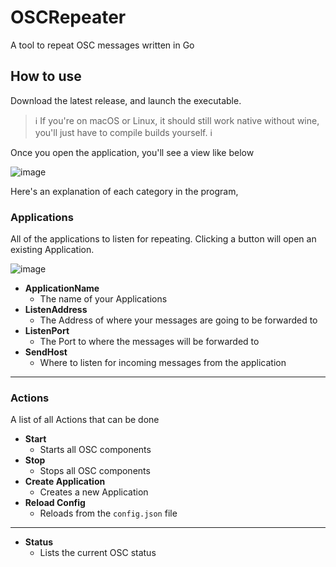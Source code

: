 # OSCRepeater
A tool to repeat OSC messages written in Go

## How to use

Download the latest release, and launch the executable.

> ℹ️ If you're on macOS or Linux, it should still work native without wine, you'll just have to compile builds yourself. ℹ️

Once you open the application, you'll see a view like below

![image](https://user-images.githubusercontent.com/45884377/192080209-bdd52179-4a30-407e-b890-28a51724b93a.png)

Here's an explanation of each category in the program,

### Applications

All of the applications to listen for repeating. Clicking a button will open an existing Application.

![image](https://user-images.githubusercontent.com/45884377/192080246-0b06acd7-4881-4ca4-999b-4beae55869f0.png)

+ **ApplicationName**
  + The name of your Applications
+ **ListenAddress**
  + The Address of where your messages are going to be forwarded to
+ **ListenPort**
  + The Port to where the messages will be forwarded to
+ **SendHost**
  + Where to listen for incoming messages from the application

___

### Actions

A list of all Actions that can be done

+ **Start**
  + Starts all OSC components
+ **Stop**
  + Stops all OSC components
+ **Create Application**
  + Creates a new Application
+ **Reload Config**
  + Reloads from the `config.json` file

___

+ **Status**
  + Lists the current OSC status
